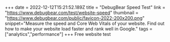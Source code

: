 +++
date = 2022-12-12T15:21:52.189Z
title = "DebugBear Speed Test"
link = "https://www.debugbear.com/test/website-speed"
thumbnail = "https://www.debugbear.com/public/favicon-2022-200x200.png"
snippet="Measure the speed and Core Web Vitals of your website. Find out how to make your website load faster and rank well in Google."
tags = ["analytics","performance"]
+++
Free website test
